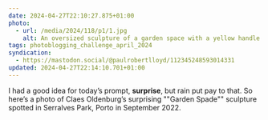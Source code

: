 ```yaml
---
date: 2024-04-27T22:10:27.875+01:00
photo:
  - url: /media/2024/118/p1/1.jpg
    alt: An oversized sculpture of a garden space with a yellow handle and red shovel.
tags: photoblogging_challenge_april_2024
syndication:
  - https://mastodon.social/@paulrobertlloyd/112345248593014331
updated: 2024-04-27T22:14:10.701+01:00
---
```


I had a good idea for today’s prompt, **surprise**, but rain put pay to that. So here’s a photo of Claes Oldenburg’s surprising ""Garden Spade"" sculpture spotted in Serralves Park, Porto in September 2022.
